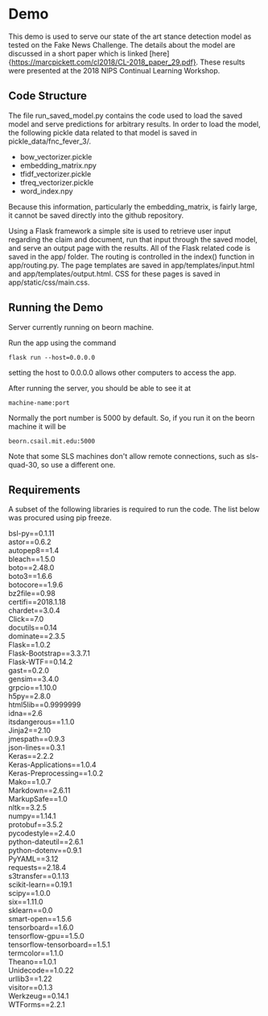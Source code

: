 # Demo

This demo is used to serve our state of the art stance detection model as tested on the Fake News Challenge.
The details about the model are discussed in a short paper which is linked [here]{https://marcpickett.com/cl2018/CL-2018_paper_29.pdf}.
These results were presented at the 2018 NIPS Continual Learning Workshop.

## Code Structure

The file run_saved_model.py contains the code used to load the saved model and serve predictions for arbitrary
results. In order to load the model, the following pickle data related to that model is saved in
pickle_data/fnc_fever_3/.

- bow_vectorizer.pickle
- embedding_matrix.npy
- tfidf_vectorizer.pickle
- tfreq_vectorizer.pickle
- word_index.npy

Because this information, particularly the embedding_matrix, is fairly large, it cannot be saved directly into the github repository.

Using a Flask framework a simple site is used to retrieve user input regarding the claim and document, run that
input through the saved model, and serve an output page with the results. All of the Flask related code is
saved in the app/ folder. The routing is controlled in the index() function in app/routing.py. The page templates 
are saved in app/templates/input.html and app/templates/output.html. CSS for these pages is saved in app/static/css/main.css.

## Running the Demo

Server currently running on beorn machine.

Run the app using the command

```
flask run --host=0.0.0.0
```

setting the host to 0.0.0.0 allows other computers to access the app.

After running the server, you should be able to see it at 

``` 
machine-name:port
```   

Normally the port number is 5000 by default. So, if you run it on the beorn machine it will be 

```   
beorn.csail.mit.edu:5000
```   

Note that some SLS machines don't allow remote connections, such as sls-quad-30, so use a different one.

## Requirements

A subset of the following libraries is required to run the code. The list below was procured using pip freeze.

bsl-py==0.1.11  
astor==0.6.2  
autopep8==1.4  
bleach==1.5.0  
boto==2.48.0  
boto3==1.6.6  
botocore==1.9.6  
bz2file==0.98  
certifi==2018.1.18  
chardet==3.0.4  
Click==7.0  
docutils==0.14  
dominate==2.3.5  
Flask==1.0.2  
Flask-Bootstrap==3.3.7.1  
Flask-WTF==0.14.2  
gast==0.2.0  
gensim==3.4.0  
grpcio==1.10.0  
h5py==2.8.0  
html5lib==0.9999999  
idna==2.6  
itsdangerous==1.1.0  
Jinja2==2.10  
jmespath==0.9.3  
json-lines==0.3.1  
Keras==2.2.2  
Keras-Applications==1.0.4  
Keras-Preprocessing==1.0.2  
Mako==1.0.7  
Markdown==2.6.11  
MarkupSafe==1.0  
nltk==3.2.5  
numpy==1.14.1  
protobuf==3.5.2  
pycodestyle==2.4.0  
python-dateutil==2.6.1  
python-dotenv==0.9.1  
PyYAML==3.12  
requests==2.18.4  
s3transfer==0.1.13  
scikit-learn==0.19.1  
scipy==1.0.0  
six==1.11.0  
sklearn==0.0  
smart-open==1.5.6  
tensorboard==1.6.0  
tensorflow-gpu==1.5.0  
tensorflow-tensorboard==1.5.1  
termcolor==1.1.0  
Theano==1.0.1  
Unidecode==1.0.22  
urllib3==1.22  
visitor==0.1.3  
Werkzeug==0.14.1  
WTForms==2.2.1  

